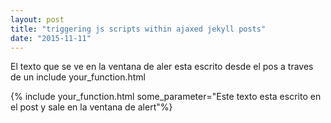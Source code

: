 ```yaml
---
layout: post
title: "triggering js scripts within ajaxed jekyll posts"
date: "2015-11-11"
---
```

El texto que se ve en la ventana de aler esta escrito desde el pos a traves de un include your_function.html


{% include your_function.html some_parameter="Este texto esta escrito en el post y sale en la ventana de alert"%}
